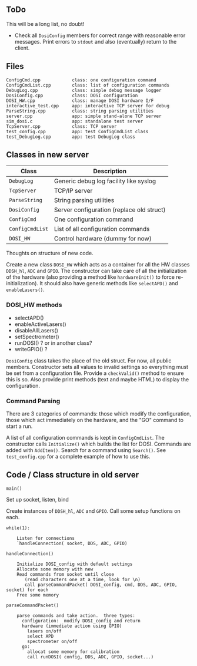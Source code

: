 ## ToDo

This will be a long list, no doubt!

* Check all `DosiConfig` members for correct range with reasonable
error messages.  Print errors to `stdout` and also (eventually) return
to the client.

## Files

    ConfigCmd.cpp            class: one configuration command
    ConfigCmdList.cpp        class: list of configuration commands
    DebugLog.cpp             class: simple debug message logger
    DosiConfig.cpp           class: DOSI configuration 
    DOSI_HW.cpp              class: manage DOSI hardware I/F
    interactive_test.cpp     app: interactive TCP server for debug
    ParseString.cpp          class: string parsing utilities
    server.cpp               app: simple stand-alone TCP server
    sim_dosi.c               app: standalone test server
    TcpServer.cpp            class: TCP server
    test_config.cpp          app: test ConfigCmdList class
    test_DebugLog.cpp        app: test DebugLog class


## Classes in new server

| Class           | Description                               |
|-----------------|-------------------------------------------|
| `DebugLog`      | Generic debug log facility like syslog    |
| `TcpServer`     | TCP/IP server                             |
| `ParseString`   | String parsing utilities                  |
| `DosiConfig`    | Server configuration (replace old struct) |
| `ConfigCmd`     | One configuration command                 |
| `ConfigCmdList` | List of all configuration commands        |
| `DOSI_HW`       | Control hardware (dummy for now)          |

Thoughts on structure of new code.

Create a new class `DOSI_HW` which acts as a container for all the HW
classes `DDSH_hl`, `ADC` and `GPIO`.  The constructor can take care of
all the initialization of the hardware (also providing a method like
`hardwareInit()` to force re-initialization).  It should also have
generic methods like `selectAPD()` and `enableLasers()`.

### DOSI_HW methods

* selectAPD()
* enableActiveLasers()
* disableAllLasers()
* setSpectrometer()
* runDOSI() ? or in another class?
* writeGPIO() ?

`DosiConfig` class takes the place of the old struct.  For now, all
public members.  Constructor sets all values to invalid settings so
everything must be set from a configuration file.  Provide a
`checkValid()` method to ensure this is so.  Also provide print
methods (text and maybe HTML) to display the configuration.

### Command Parsing

There are 3 categories of commands:  those which modify the
configuration, those which act immediately on the hardware, and the
"GO" command to start a run.

A list of all configuration commands is kept in `ConfigCmdList`.
The constructor calls `Initialize()` which builds the list for DOSI.
Commands are added with `AddItem()`.  Search for a command using
`Search()`.  See `test_config.cpp` for a complete example of how to
use this.

## Code / Class structure in old server

`main()`

Set up socket, listen, bind

Create instances of `DDSH_hl`, `ADC` and `GPIO`.  Call some setup functions on each.

`while(1):`

        Listen for connections
        `handleConnection( socket, DDS, ADC, GPIO)

`handleConnection()`

        Initialize DOSI_config with default settings
		Allocate some memory with new
		Read commands from socket until close
		   (read characters one at a time, look for \n)
	       call parseCommandPacket( DOSI_config, cmd, DDS, ADC, GPIO, socket) for each
		Free some memory

`parseCommandPacket()`

        parse commands and take action.  three types:
          configuration:  modify DOSI_config and return
          hardware (immediate action using GPIO)
            lasers on/off
            select APD
			spectrometer on/off
          go:  
            allocat some memory for calibration
            call runDOSI( config, DDS, ADC, GPIO, socket...)
            
